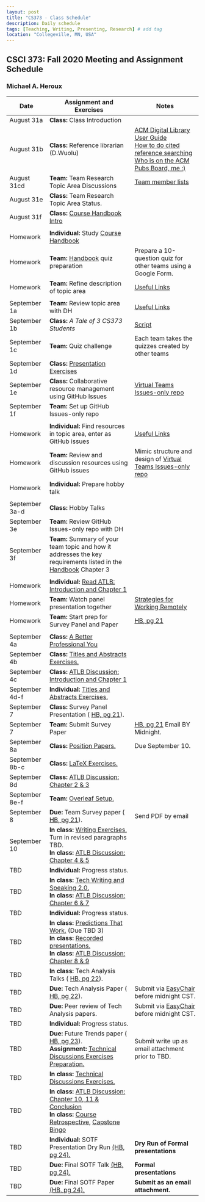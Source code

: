 ```yaml
---
layout: post
title: "CS373 - Class Schedule"
description: Daily schedule
tags: [Teaching, Writing, Presenting, Research] # add tag
location: "Collegeville, MN, USA"
---
```


## CSCI 373: Fall 2020 Meeting and Assignment Schedule

### Michael A. Heroux

| **Date** | **Assignment and Exercises** | **Notes** |
| ---------- | --- | --- |
| August 31a | **Class:** Class Introduction | |
| August 31b | **Class:** Reference librarian (D.Wuolu) | [ACM Digital Library User Guide](https://libraries.acm.org/binaries/content/assets/libraries/acm-digital-library-user-guide.pdf) <br> [How to do cited reference searching](https://clarivate.libguides.com/ld.php?content_id=3588819) <br> [Who is on the ACM Pubs Board, me :)](https://www.acm.org/publications/publications-board-committees)|
| August 31cd | **Team:** Team Research Topic Area Discussions| [Team member lists](https://docs.google.com/spreadsheets/d/17n7Rv4Kre__s4VayH3Vb46qQaxSawD9i5FVujWmMdKA/edit?usp=sharing) |
| August 31e | **Class:** Team Research Topic Area Status.| |
| August 31f | **Class:** [Course Handbook Intro](./CSCI373CourseHandbookEighteenthEdition.pdf) | |  
| | |
| Homework | **Individual:** Study [Course Handbook](./CSCI373CourseHandbookEighteenthEdition.pdf) | |
| Homework | **Team:** [Handbook](./CSCI373CourseHandbookEighteenthEdition.pdf) quiz preparation | Prepare a 10-question quiz for other teams using a Google Form. |  
| Homework | **Team:** Refine description of topic area | [Useful Links](https://maherou.github.io/Teaching/files/CS373/CS373-Links/)|
| | |
| September 1a | **Team:** Review topic area with DH | [Useful Links](https://maherou.github.io/Teaching/files/CS373/CS373-Links/)|
| September 1b | **Class:**  _A Tale of 3 CS373 Students_ | [Script](./ATaleOfThreeCS373Students.pdf) |
| September 1c | **Team:** Quiz challenge| Each team takes the quizzes created by other teams |
| September 1d | **Class:** [Presentation Exercises](https://collegeville.github.io/Orator/PresentationsThatWork/) |   |
| September 1e | **Class:** Collaborative resource management using GitHub Issues |[Virtual Teams Issues-only repo](https://github.com/Collegeville/VirtualTeams/issues) |
| September 1f | **Team:** Set up GitHub Issues-only repo| |
| | |
| Homework | **Individual:** Find resources in topic area, enter as GitHub issues | [Useful Links](https://maherou.github.io/Teaching/files/CS373/CS373-Links/) |
| Homework | **Team:** Review and discussion resources using GitHub issues | Mimic structure and design of [Virtual Teams Issues-only repo](https://github.com/Collegeville/VirtualTeams/issues) |  
| Homework | **Individual:** Prepare hobby talk | |
| | |
| September 3a-d | **Class:** Hobby Talks| |
| September 3e | **Team:** Review GitHub Issues-only repo with DH| |
| September 3f | **Team:** Summary of your team topic and how it addresses the key requirements listed in the [Handbook](/CSCI373CourseHandbookEighteenthEdition.pdf) Chapter 3| |
| | |
| Homework | **Individual:** [Read ATLB: Introduction and Chapter 1](.ATLB-Discussion) | |
| Homework | **Team:** Watch panel presentation together | [Strategies for Working Remotely](https://www.exascaleproject.org/event/remote/) |  
| Homework | **Team:** Start prep for Survey Panel and Paper | [HB, pg 21](./CSCI373CourseHandbookEighteenthEdition.pdf) |  
| | |
| September 4a | **Class:** [A Better Professional You](./BetterYou.pdf)
| September 4b | **Class:** [Titles and Abstracts Exercises.](https://collegeville.github.io/Scribe/TitlesAndAbstractsThatWork/) | |
| September 4c | **Class:** [ATLB Discussion: Introduction and Chapter 1](.ATLB-Discussion)  |   |
| September 4d-f | **Individual:** [Titles and Abstracts Exercises.](https://collegeville.github.io/Scribe/TitlesAndAbstractsThatWork/) | |
| September 7 | **Class:** Survey Panel Presentation ( [HB, pg 21](./CSCI373CourseHandbookEighteenthEdition.pdf)). | |
| September 7 | **Team:** Submit Survey Paper | [HB, pg 21](./CSCI373CourseHandbookEighteenthEdition.pdf)  Email BY Midnight. |
| September 8a | **Class:** [Position Papers.](https://collegeville.github.io/Scribe/PositionPapers/) | Due September 10.|
| September 8b-c | **Class:** [LaTeX Exercises.](https://collegeville.github.io/Scribe/UsingLatex/) | |
| September 8d | **Class:** [ATLB Discussion: Chapter 2 & 3](../ATLB-Discussion)  | |
| September 8e-f | **Team:** [Overleaf Setup.](https://collegeville.github.io/Scribe/UsingLatex/) | |
| September 8 | **Due:** Team Survey paper ( [HB, pg 21](./CSCI373CourseHandbookEighteenthEdition.pdf)). | Send PDF by email |
| September 10 | **In class:** [Writing Exercises.](https://collegeville.github.io/Scribe/BetterTechnicalWriting/) Turn in revised paragraphs TBD. <br> **In class:** [ATLB Discussion: Chapter 4 & 5](../ATLB-Discussion)  |   |
| TBD  | **Individual:** Progress status. | |
| TBD  | **In class:** [Tech Writing and Speaking 2.0.](./TechWritingSpeaking2.0.pdf) <br> **In class:** [ATLB Discussion: Chapter 6 & 7](../ATLB-Discussion) |   |
| TBD  | **Individual:** Progress status. | |
| TBD  | **In class:** [Predictions That Work.](https://collegeville.github.io/Scribe/PredictionsThatWork/) (Due TBD 3) <br> **In class:** [Recorded presentations.](https://collegeville.github.io/Orator/RecordedPresentations) <br>  **In class:** [ATLB Discussion: Chapter 8 & 9](../ATLB-Discussion) | |
| TBD  | **In class:** Tech Analysis Talks ( [HB, pg 22](./CSCI373CourseHandbookEighteenthEdition.pdf)). |  |
| TBD  | **Due:** Tech Analysis Paper ( [HB, pg 22](./CSCI373CourseHandbookEighteenthEdition.pdf)). | Submit via [EasyChair](https://easychair.org/conferences/?conf=spring2020tap) before midnight CST.  | 
| TBD  | **Due:** Peer review of Tech Analysis papers. | Submit via [EasyChair](https://easychair.org/conferences/?conf=spring2020tap) before midnight CST. |
| TBD  | **Individual:** Progress status.  | |
| TBD  | **Due:** Future Trends paper ( [HB, pg 23](./CSCI373CourseHandbookEighteenthEdition.pdf)). <br> **Assignment:** [Technical Discussions Exercises Preparation.](https://collegeville.github.io/Orator/DiscussionsThatWork/) | Submit write up as email attachment prior to TBD. |
| TBD | **In class:** [Technical Discussions Exercises.](https://collegeville.github.io/Orator/DiscussionsThatWork/)   | |
| TBD | **In class:** [ATLB Discussion: Chapter 10, 11 & Conclusion](../ATLB-Discussion) <br> **In class:** [Course Retrospective](https://collegeville.github.io/Scribe/Retrospectives/), [Capstone Bingo](../Bingo/Capstone-Bingo) |  |
| TBD | **Individual:** SOTF Presentation Dry Run [(HB, pg 24).](./CSCI373CourseHandbookEighteenthEdition.pdf) | **Dry Run of Formal presentations** |
| TBD | **Due:** Final SOTF Talk [(HB, pg 24).](./CSCI373CourseHandbookEighteenthEdition.pdf) | **Formal presentations** |
| TBD | **Due:** Final SOTF Paper [(HB, pg 24).](./CSCI373CourseHandbookEighteenthEdition.pdf) | **Submit as an email attachment.** |
